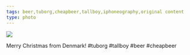 ```yaml
---
tags: beer,tuborg,cheapbeer,tallboy,iphoneography,original content
type: photo
---
```

<img src="http://31.media.tumblr.com/ef9f1a9b354ed17163e71b6cf3faa304/tumblr_mfkbiqWfXQ1rdkc0do1_1280.jpg" />

Merry Christmas from Denmark! #tuborg #tallboy #beer #cheapbeer
